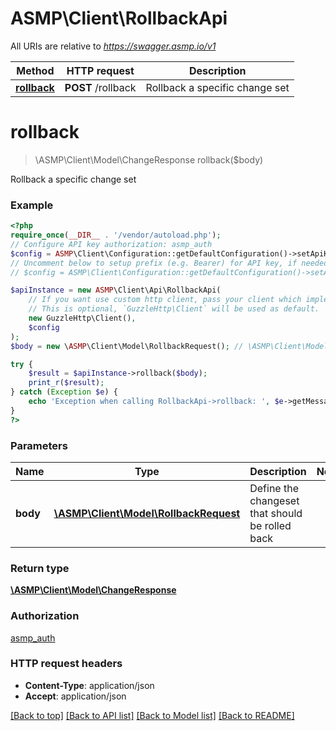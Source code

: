 # ASMP\Client\RollbackApi

All URIs are relative to *https://swagger.asmp.io/v1*

Method | HTTP request | Description
------------- | ------------- | -------------
[**rollback**](RollbackApi.md#rollback) | **POST** /rollback | Rollback a specific change set

# **rollback**
> \ASMP\Client\Model\ChangeResponse rollback($body)

Rollback a specific change set

### Example
```php
<?php
require_once(__DIR__ . '/vendor/autoload.php');
// Configure API key authorization: asmp_auth
$config = ASMP\Client\Configuration::getDefaultConfiguration()->setApiKey('X-API-KEY', 'YOUR_API_KEY');
// Uncomment below to setup prefix (e.g. Bearer) for API key, if needed
// $config = ASMP\Client\Configuration::getDefaultConfiguration()->setApiKeyPrefix('X-API-KEY', 'Bearer');

$apiInstance = new ASMP\Client\Api\RollbackApi(
    // If you want use custom http client, pass your client which implements `GuzzleHttp\ClientInterface`.
    // This is optional, `GuzzleHttp\Client` will be used as default.
    new GuzzleHttp\Client(),
    $config
);
$body = new \ASMP\Client\Model\RollbackRequest(); // \ASMP\Client\Model\RollbackRequest | Define the changeset that should be rolled back

try {
    $result = $apiInstance->rollback($body);
    print_r($result);
} catch (Exception $e) {
    echo 'Exception when calling RollbackApi->rollback: ', $e->getMessage(), PHP_EOL;
}
?>
```

### Parameters

Name | Type | Description  | Notes
------------- | ------------- | ------------- | -------------
 **body** | [**\ASMP\Client\Model\RollbackRequest**](../Model/RollbackRequest.md)| Define the changeset that should be rolled back |

### Return type

[**\ASMP\Client\Model\ChangeResponse**](../Model/ChangeResponse.md)

### Authorization

[asmp_auth](../../README.md#asmp_auth)

### HTTP request headers

 - **Content-Type**: application/json
 - **Accept**: application/json

[[Back to top]](#) [[Back to API list]](../../README.md#documentation-for-api-endpoints) [[Back to Model list]](../../README.md#documentation-for-models) [[Back to README]](../../README.md)

